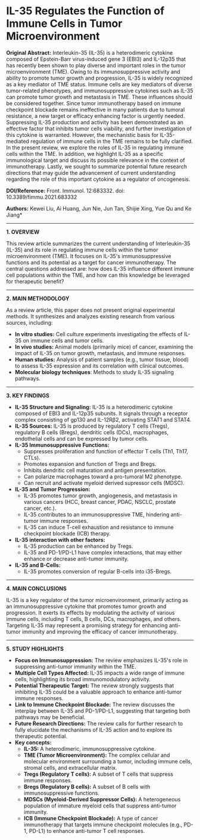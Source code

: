 # IL-35 Regulates the Function of Immune Cells in Tumor Microenvironment

**Original Abstract:**
Interleukin-35 (IL-35) is a heterodimeric cytokine composed of Epstein-Barr virus-induced gene 3 (EBI3) and IL-12p35 that has recently been shown to play diverse and important roles in the tumor microenvironment (TME). Owing to its immunosuppressive activity and ability to promote tumor growth and progression, IL-35 is widely recognized as a key mediator of TME status. Immune cells are key mediators of diverse tumor-related phenotypes, and immunosuppressive cytokines such as IL-35 can promote tumor growth and metastasis in TME. These influences should be considered together. Since tumor immunotherapy based on immune checkpoint blockade remains ineffective in many patients due to tumoral resistance, a new target or efficacy enhancing factor is urgently needed. Suppressing IL-35 production and activity has been demonstrated as an effective factor that inhibits tumor cells viability, and further investigation of this cytokine is warranted. However, the mechanistic basis for IL-35-mediated regulation of immune cells in the TME remains to be fully clarified. In the present review, we explore the roles of IL-35 in regulating immune cells within the TME. In addition, we highlight IL-35 as a specific immunological target and discuss its possible relevance in the context of immunotherapy. Lastly, we sought to summarize potential future research directions that may guide the advancement of current understanding regarding the role of this important cytokine as a regulator of oncogenesis.

**DOI/Reference:** Front. Immunol. 12:683332. doi: 10.3389/fimmu.2021.683332

**Authors:** Kewei Liu, Ai Huang, Jun Nie, Jun Tan, Shijie Xing, Yue Qu and Ke Jiang*

---

**1. OVERVIEW**

This review article summarizes the current understanding of Interleukin-35 (IL-35) and its role in regulating immune cells within the tumor microenvironment (TME). It focuses on IL-35's immunosuppressive functions and its potential as a target for cancer immunotherapy. The central questions addressed are: how does IL-35 influence different immune cell populations within the TME, and how can this knowledge be leveraged for therapeutic benefit?

---

**2. MAIN METHODOLOGY**

As a review article, this paper does not present original experimental methods. It synthesizes and analyzes existing research from various sources, including:

*   **In vitro studies:** Cell culture experiments investigating the effects of IL-35 on immune cells and tumor cells.
*   **In vivo studies:** Animal models (primarily mice) of cancer, examining the impact of IL-35 on tumor growth, metastasis, and immune responses.
*   **Human studies:** Analysis of patient samples (e.g., tumor tissue, blood) to assess IL-35 expression and its correlation with clinical outcomes.
* **Molecular biology techniques**: Methods to study IL-35 signaling pathways.

---

**3. KEY FINDINGS**

*   **IL-35 Structure and Signaling:** IL-35 is a heterodimeric cytokine composed of EBI3 and IL-12p35 subunits. It signals through a receptor complex consisting of gp130 and IL-12Rβ2, activating STAT1 and STAT4.
*   **IL-35 Sources:** IL-35 is produced by regulatory T cells (Tregs), regulatory B cells (Bregs), dendritic cells (DCs), macrophages, endothelial cells and can be expressed by tumor cells.
*   **IL-35 Immunosuppressive Functions:**
    *   Suppresses proliferation and function of effector T cells (Th1, Th17, CTLs).
    *   Promotes expansion and function of Tregs and Bregs.
    *   Inhibits dendritic cell maturation and antigen presentation.
    *  Can polarize macrophages toward a pro-tumoral M2 phenotype.
    *  Can recruit and activate myeloid derived supressor cells (MDSC).
*   **IL-35 and Tumor Progression:**
    *   IL-35 promotes tumor growth, angiogenesis, and metastasis in various cancers (HCC, breast cancer, PDAC, NSCLC, prostate cancer, etc.).
    *   IL-35 contributes to an immunosuppressive TME, hindering anti-tumor immune responses.
    *   IL-35 can induce T-cell exhaustion and resistance to immune checkpoint blockade (ICB) therapy.
* **IL-35 interaction with other factors:**
    *  IL-35 production can be enhanced by Tregs.
    *  IL-35 and PD-1/PD-L1 have complex interactions, that may either enhance or decrease anti-tumor immunity.
* **IL-35 and B-Cells:**
    * IL-35 promotes conversion of regular B-cells into i35-Bregs.

---

**4. MAIN CONCLUSIONS**

IL-35 is a key regulator of the tumor microenvironment, primarily acting as an immunosuppressive cytokine that promotes tumor growth and progression.  It exerts its effects by modulating the activity of various immune cells, including T cells, B cells, DCs, macrophages, and others.  Targeting IL-35 may represent a promising strategy for enhancing anti-tumor immunity and improving the efficacy of cancer immunotherapy.

---

**5. STUDY HIGHLIGHTS**

*   **Focus on Immunosuppression:** The review emphasizes IL-35's role in suppressing anti-tumor immunity within the TME.
*   **Multiple Cell Types Affected:** IL-35 impacts a wide range of immune cells, highlighting its broad immunomodulatory activity.
*   **Potential Therapeutic Target:** The review strongly suggests that inhibiting IL-35 could be a valuable approach to enhance anti-tumor immune responses.
*   **Link to Immune Checkpoint Blockade:** The review discusses the interplay between IL-35 and PD-1/PD-L1, suggesting that targeting both pathways may be beneficial.
*   **Future Research Directions:** The review calls for further research to fully elucidate the mechanisms of IL-35 action and to explore its therapeutic potential.
* **Key concepts:**
    *   **IL-35:** A heterodimeric, immunosuppressive cytokine.
    *   **TME (Tumor Microenvironment):** The complex cellular and molecular environment surrounding a tumor, including immune cells, stromal cells, and extracellular matrix.
    *   **Tregs (Regulatory T cells):** A subset of T cells that suppress immune responses.
    *   **Bregs (Regulatory B cells):** A subset of B cells with immunosuppressive functions.
    *   **MDSCs (Myeloid-Derived Suppressor Cells):** A heterogeneous population of immature myeloid cells that suppress anti-tumor immunity.
    *   **ICB (Immune Checkpoint Blockade):** A type of cancer immunotherapy that targets immune checkpoint molecules (e.g., PD-1, PD-L1) to enhance anti-tumor T cell responses.